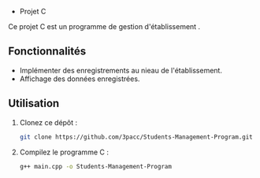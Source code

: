 - Projet C

Ce projet C est un programme de gestion d'établissement .

## Fonctionnalités

- Implémenter des enregistrements au nieau de l'établissement.
- Affichage des données enregistrées.

## Utilisation

1. Clonez ce dépôt :
   ```bash
   git clone https://github.com/3pacc/Students-Management-Program.git
2. Compilez le programme C :

   ```bash
   g++ main.cpp -o Students-Management-Program
